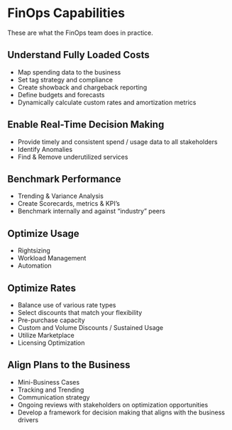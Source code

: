 # FinOps Capabilities

These are what the FinOps team does in practice.

## Understand Fully Loaded Costs
* Map spending data to the business
* Set tag strategy and compliance
* Create showback and chargeback reporting
* Define budgets and forecasts
* Dynamically calculate custom rates and amortization metrics

## Enable Real-Time Decision Making
* Provide timely and consistent spend / usage data to all stakeholders
* Identify Anomalies
* Find & Remove underutilized services

## Benchmark Performance
* Trending & Variance Analysis
* Create Scorecards, metrics & KPI’s
* Benchmark internally and against “industry” peers


## Optimize Usage
* Rightsizing
* Workload Management
* Automation


## Optimize Rates
* Balance use of various rate types
* Select discounts that match your flexibility
* Pre-purchase capacity
* Custom and Volume Discounts / Sustained Usage
* Utilize Marketplace
* Licensing Optimization


## Align Plans to the Business
* Mini-Business Cases
* Tracking and Trending
* Communication strategy
* Ongoing reviews with stakeholders on optimization opportunities
* Develop a framework for decision making that aligns with the business drivers
